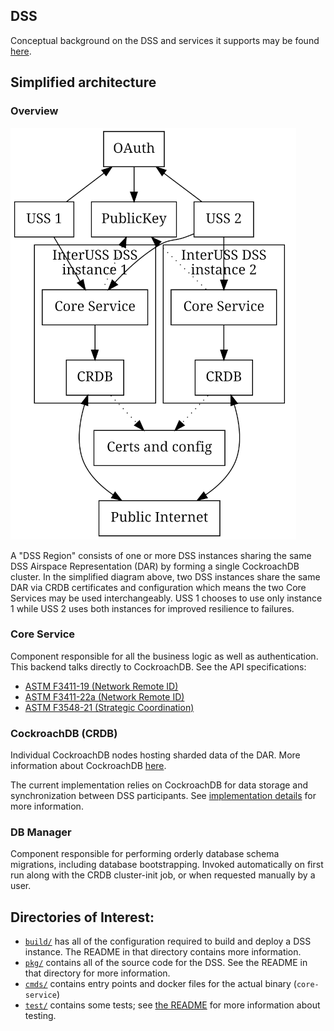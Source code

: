 
## DSS

Conceptual background on the DSS and services it supports may be found [here](./concepts.md).

## Simplified architecture

### Overview
![Simplified architecture diagram](./assets/generated/simple_architecture.png)

A "DSS Region" consists of one or more DSS instances sharing the same
DSS Airspace Representation (DAR) by forming a single CockroachDB
cluster.  In the simplified diagram above, two DSS instances share the
same DAR via CRDB certificates and configuration which means the two
Core Services may be used interchangeably.  USS 1 chooses to use only
instance 1 while USS 2 uses both instances for improved resilience to
failures.

### Core Service

Component responsible for all the business logic as well as
authentication. This backend talks directly to CockroachDB.
See the API specifications:
- [ASTM F3411-19 (Network Remote ID)](interfaces/rid/v1)
- [ASTM F3411-22a (Network Remote ID)](interfaces/rid/v2)
- [ASTM F3548-21 (Strategic Coordination)](interfaces/astm-utm)

### CockroachDB (CRDB)

Individual CockroachDB nodes hosting sharded data of the DAR. More information about CockroachDB
[here](https://www.cockroachlabs.com/docs/stable/architecture/overview.html).

The current implementation relies on CockroachDB for data storage and synchronization
between DSS participants. See [implementation details](implementation_details.md) for
more information.

### DB Manager

Component responsible for performing orderly database schema migrations, including database bootstrapping. Invoked automatically on first run along with the CRDB cluster-init job, or when requested manually by a user.

## Directories of Interest:
*   [`build/`](build) has all of the configuration required to build and
    deploy a DSS instance. The README in that directory contains more
    information.
*   [`pkg/`](pkg) contains all of the source code for the DSS. See the
    README in that directory for more information.
*   [`cmds/`](cmds) contains entry points and docker files for the
    actual binary (`core-service`)
*   [`test/`](test) contains some tests; see [the README](test/README.md)
    for more information about testing.
